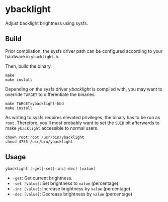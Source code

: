# ybacklight

Adjust backlight brightness using sysfs.

## Build

Prior compilation, the sysfs driver path can be configured according to your hardware in `ybacklight.h`.

Then, build the binary.

```
make
make install
```

Depending on the sysfs driver *ybacklight* is compiled with, you may want to override `TARGET` to differentiate the binaries.

```
make TARGET=ybacklight-kbd
make install
```

As writing to sysfs requires elevated privileges, the binary has to be run as `root`. Therefore, you'll most probably want to set the `SUID` bit afterwards to make `ybacklight` accessible to  normal users.

```
chown root:root /usr/bin/ybacklight
chmod 4755 /usr/bin/ybacklight
```

## Usage

`ybacklight [-get|-set|-inc|-dec] [value]`

- `-get`: Get current brightness.
- `-set [value]`: Set brightness to `value` (percentage).
- `-inc [value]`: Increase brightness by `value` (percentage)
- `-dec [value]`: Decrease brightness by `value` (percentage)

